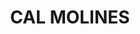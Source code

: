 ---
layout: test
title:  "CAL MOLINES"
collections: ["patrimoni-arquitectonic", "bcil-previstos-cbp"]
coordinates:
  - group1:
        - [1.458920275713093, 42.358008139281011]
        - [1.458920135118545, 42.358008137390883]
        - [1.458947787595808, 42.357958545208909]
        - [1.458976270087066, 42.357967064202406]
        - [1.459014251850978, 42.357978214300388]
        - [1.459035899894009, 42.357932609423578]
        - [1.458972216985432, 42.357914229441484]
        - [1.459000178598943, 42.357863494004448]
        - [1.458939762727778, 42.357845953278428]
        - [1.4589406263578, 42.357840827678288]
        - [1.458940419020367, 42.357837082811209]
        - [1.458940076346959, 42.357835278876884]
        - [1.458939522782331, 42.357833472107416]
        - [1.458938456006074, 42.357831084739836]
        - [1.45893763404917, 42.357829469941258]
        - [1.458936667356942, 42.35782802269874]
        - [1.458934962810357, 42.357825835374825]
        - [1.458932611838683, 42.357823482897274]
        - [1.458930421956245, 42.357821732361131]
        - [1.458926561509381, 42.3578192813588]
        - [1.458923034071754, 42.357817591072347]
        - [1.458919670908852, 42.357816372384072]
        - [1.458916666611739, 42.357815575755602]
        - [1.458914516126782, 42.357815090493546]
        - [1.458910801850896, 42.357814571169357]
        - [1.458905603691411, 42.357814344822316]
        - [1.458900603680636, 42.357814642683145]
        - [1.458896118792332, 42.357815442936108]
        - [1.458890521362855, 42.357817167011369]
        - [1.458887179173215, 42.357818686711219]
        - [1.458884757216548, 42.357819958010623]
        - [1.458882683559439, 42.35782136437863]
        - [1.458880068020167, 42.357823363237273]
        - [1.458878635956333, 42.357824413149956]
        - [1.458876177045414, 42.357827196430584]
        - [1.458792951295713, 42.357802816622538]
        - [1.458789989041817, 42.357808931016841]
        - [1.458767657105055, 42.357801954996319]
        - [1.458699210329561, 42.357938200822922]
        - [1.458719732420743, 42.357944422360411]
        - [1.458716632107155, 42.357950430587508]
        - [1.458798354807414, 42.357973016992219]
        - [1.458787857762979, 42.357993946245465]
        - [1.458851804043533, 42.358013060032626]
        - [1.458863014237133, 42.357991723126041]
        - [1.458920275713093, 42.358008139281011]
---